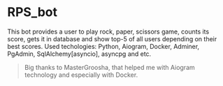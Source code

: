 # RPS_bot
This bot provides a user to play rock, paper, scissors game, counts its score, gets it in database and show top-5 of all users depending on their best scores.
Used techologies: Python, Aiogram, Docker, Adminer, PgAdmin, SqlAlchemy[asyncio], asyncpg and etc. 
> Big thanks to MasterGroosha, that helped me with Aiogram technology and especially with Docker.
